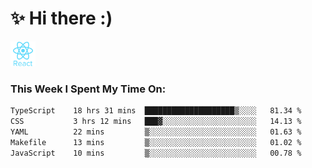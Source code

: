 <h1 align="left">✨ Hi there :)</h1>

  <a href="https://reactjs.org/" target="_blank" rel="noreferrer">   
    <img src="https://raw.githubusercontent.com/devicons/devicon/master/icons/react/react-original-wordmark.svg" alt="react" width="40"     
    height="40"/></a>
 
<h3 align="left">This Week I Spent My Time On:</h3>
<!--START_SECTION:waka-->

```txt
TypeScript    18 hrs 31 mins  ████████████████████▒░░░░   81.34 %
CSS           3 hrs 12 mins   ███▓░░░░░░░░░░░░░░░░░░░░░   14.13 %
YAML          22 mins         ▒░░░░░░░░░░░░░░░░░░░░░░░░   01.63 %
Makefile      13 mins         ▒░░░░░░░░░░░░░░░░░░░░░░░░   01.02 %
JavaScript    10 mins         ▒░░░░░░░░░░░░░░░░░░░░░░░░   00.78 %
```

<!--END_SECTION:waka-->

